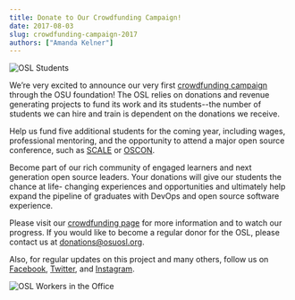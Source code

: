 ```yaml
---
title: Donate to Our Crowdfunding Campaign!
date: 2017-08-03
slug: crowdfunding-campaign-2017
authors: ["Amanda Kelner"]
---
```


![OSL Students](/images/OSLWorkers2Adjusted.jpg)

We’re very excited to announce our very first [crowdfunding campaign](https://create.osufoundation.org/project/6976)
through the OSU foundation! The OSL relies on donations and revenue generating projects to fund its work and its
students--the number of students we can hire and train is dependent on the donations we receive.

Help us fund five additional students for the coming year, including wages, professional mentoring, and the opportunity
to attend a major open source conference, such as [SCALE](https://www.socallinuxexpo.org/scale/15x) or
[OSCON](https://conferences.oreilly.com/oscon/oscon-tx).

Become part of our rich community of engaged learners and next generation open source leaders. Your donations will give
our students the chance at life- changing experiences and opportunities and ultimately help expand the pipeline of
graduates with DevOps and open source software experience.

Please visit our [crowdfunding page](https://create.osufoundation.org/project/6976) for more information and to watch
our progress. If you would like to become a regular donor for the OSL, please contact us at <donations@osuosl.org>.

Also, for regular updates on this project and many others, follow us on [Facebook](https://www.facebook.com/OSUOSL/),
[Twitter](https://twitter.com/osuosl), and [Instagram](https://www.instagram.com/osuosl/).

![OSL Workers in the Office](/images/OSLWorkers1.jpg)
